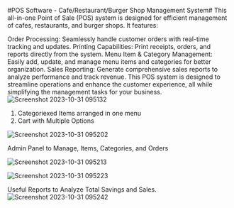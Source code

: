 #POS Software - Cafe/Restaurant/Burger Shop Management System#
This all-in-one Point of Sale (POS) system is designed for efficient management of cafes, restaurants, and burger shops. It features:

Order Processing: Seamlessly handle customer orders with real-time tracking and updates.
Printing Capabilities: Print receipts, orders, and reports directly from the system.
Menu Item & Category Management: Easily add, update, and manage menu items and categories for better organization.
Sales Reporting: Generate comprehensive sales reports to analyze performance and track revenue.
This POS system is designed to streamline operations and enhance the customer experience, all while simplifying the management tasks for your business.
![Screenshot 2023-10-31 095132](https://github.com/raheelize/burgershop/assets/78955443/89fe9485-1ec8-495d-927a-22ff59f38e7e)

1. Categoriexed Items arranged in one menu
2. Cart with Multiple Options

![Screenshot 2023-10-31 095202](https://github.com/raheelize/burgershop/assets/78955443/738039d8-351f-45b3-9a6f-f2b6ab44f05e)


Admin Panel to Manage, Items, Categories, and Orders

![Screenshot 2023-10-31 095213](https://github.com/raheelize/burgershop/assets/78955443/99ccbefc-eae6-404c-9b7a-b367180781c4)

![Screenshot 2023-10-31 095223](https://github.com/raheelize/burgershop/assets/78955443/f8b05b17-cced-4938-a068-88c322090406)


Useful Reports to Analyze Total Savings and Sales.
![Screenshot 2023-10-31 095242](https://github.com/raheelize/burgershop/assets/78955443/9a9d3dbf-2dbc-4a0e-99a1-648da1a46448)
